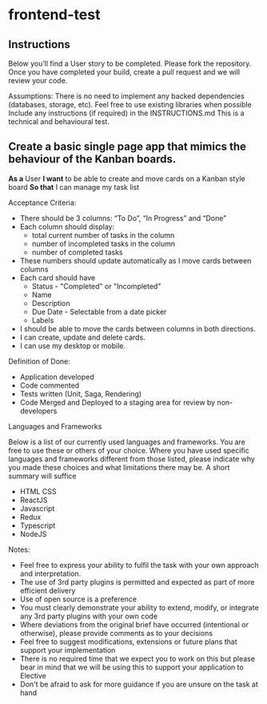 # frontend-test

## Instructions

Below you’ll find a User story to be completed. Please fork the repository. Once you have completed your build, create a pull request and we will review your code.

Assumptions:
There is no need to implement any backed dependencies (databases, storage, etc).
Feel free to use existing libraries when possible
Include any instructions (if required) in the INSTRUCTIONS.md
This is a technical and behavioural test.

## Create a basic single page app that mimics the behaviour of the Kanban boards.

**As a** User
**I want** to be able to create and move cards on a Kanban style board 
**So that** I can manage my task list

Acceptance Criteria:

* There should be 3 columns: “To Do”, “In Progress” and “Done”
* Each column should display:
  * total current number of tasks in the column
  * number of incompleted tasks in the column
  * number of completed tasks
* These numbers should update automatically as I move cards between columns
* Each card should have
  * Status - "Completed" or "Incompleted"
  * Name
  * Description
  * Due Date - Selectable from a date picker
  * Labels
* I should be able to move the cards between columns in both directions.
* I can create, update and delete cards.
* I can use my desktop or mobile.

Definition of Done:

* Application developed
* Code commented
* Tests written (Unit, Saga, Rendering)
* Code Merged and Deployed to a staging area for review by non-developers

Languages and Frameworks

Below is a list of our currently used languages and frameworks. You are free to use these or others of your choice. Where you have used specific languages and frameworks different from those listed, please indicate why you made these choices and what limitations there may be. A short summary will suffice

* HTML CSS
* ReactJS
* Javascript
* Redux
* Typescript
* NodeJS

Notes:

* Feel free to express your ability to fulfil the task with your own approach and interpretation.
* The use of 3rd party plugins is permitted and expected as part of more efficient delivery
* Use of open source is a preference
* You must clearly demonstrate your ability to extend, modify, or integrate any 3rd party plugins with your own code
* Where deviations from the original brief have occurred (intentional or otherwise), please provide comments as to your decisions
* Feel free to suggest modifications, extensions or future plans that support your implementation
* There is no required time that we expect you to work on this but please bear in mind that we will be using this to support your application to Elective
* Don't be afraid to ask for more guidance if you are unsure on the task at hand 

